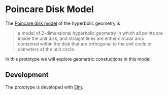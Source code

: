 # Poincare Disk Model
The [Poincare disk model][wikipedia:poincare-disk-model] of the hyperbolic geometry is

> a model of 2-dimensional hyperbolic geometry in which all points are inside the unit disk, and straight lines are either circular arcs contained within the disk that are orthogonal to the unit circle or diameters of the unit circle.

In this prototype we will explore geometric constuctions in this model.

## Development
The prototype is developed with [Elm][language:elm].

[language:elm]: https://elm-lang.org/
[wikipedia:poincare-disk-model]: https://en.wikipedia.org/wiki/Poincar%C3%A9_disk_model

